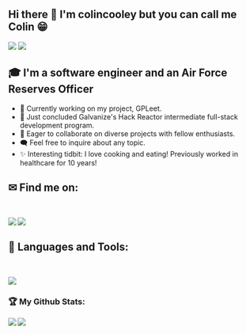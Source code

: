 ## Hi there 👋 I'm colincooley but you can call me Colin 😁 
<div>
<img src="https://visitor-badge.laobi.icu/badge?page_id=colincooley.colincooley"/> <span><img src="https://img.shields.io/github/followers/colincooley?label=Followers&logo=Github"/></span>
</div>

## 🎓 I'm a software engineer and an Air Force Reserves Officer

- 🚀 Currently working on my project, GPLeet.
- 🌿 Just concluded Galvanize's Hack Reactor intermediate full-stack development program.
- 🤝 Eager to collaborate on diverse projects with fellow enthusiasts.
- 🗨️ Feel free to inquire about any topic.
- ✨ Interesting tidbit: I love cooking and eating! Previously worked in healthcare for 10 years!

## ✉ Find me on:
<br />
<p align="left">
 <a href="https://www.linkedin.com/in/colin-cooley" target="_blank" rel="noopener noreferrer"> 
  <img src='https://img.shields.io/badge/LinkedIn-0077B5?style=for-the-badge&logo=linkedin&logoColor=white' align='left' />
 </a>
 <a href="mailto:colincooley1989@gmail.com"> 
  <img src='https://img.shields.io/badge/Gmail-D14836?style=for-the-badge&logo=gmail&logoColor=white' align='left' />
 </a>
</p>
<br />

## 🧰 Languages and Tools:
<br />
<p align="left">
  <a href="https://skillicons.dev">
    <img src="https://skillicons.dev/icons?i=js,ts,html,css,jquery,react,bootstrap,express,babel,jest,vscode,bash,git,github,blender,ai,linux,aws,mongodb,mysql,nextjs,nodejs,postgres,postman,regex,replit,supabase,sequelize,webpack" />
  </a>
</p>

<h3>🏆 My Github Stats:</h3>

<div>
<a href="https://github-readme-stats.vercel.app/api?username=colincooley&theme=tokyonight">
  <img  align="left" src="https://github-readme-stats.vercel.app/api?username=colincooley&count_private=true&show_icons=true&theme=tokyonight" />
</a>
<a href="https://github-readme-stats.vercel.app/api/top-langs/?username=colincooley&hide=php&theme=tokyonight">
  <img align="left" src="https://github-readme-stats.vercel.app/api/top-langs/?username=colincooley&hide=php&theme=tokyonight" />
</a>
</div>





<!--
**LukeLarson2/LukeLarson2** is a ✨ _special_ ✨ repository because its `README.md` (this file) appears on your GitHub profile.

Here are some ideas to get you started:

- 🔭 I’m currently working on ...
- 🌱 I’m currently learning ...
- 👯 I’m looking to collaborate on ...
- 🤔 I’m looking for help with ...
- 💬 Ask me about ...
- 📫 How to reach me: ...
- 😄 Pronouns: ...
- ⚡ Fun fact: ...
-->
